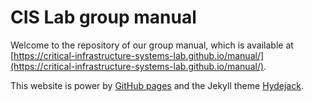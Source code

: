 # CIS Lab group manual

Welcome to the repository of our group manual, which is available at [https://critical-infrastructure-systems-lab.github.io/manual/](https://critical-infrastructure-systems-lab.github.io/manual/).

This website is power by [GitHub pages](https://pages.github.com) and the Jekyll theme [Hydejack](https://hydejack.com/).

